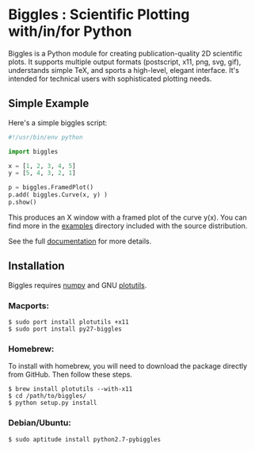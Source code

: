 
Biggles : Scientific Plotting with/in/for Python
================================================

Biggles is a Python module for creating publication-quality 2D scientific
plots. It supports multiple output formats (postscript, x11, png, svg, gif),
understands simple TeX, and sports a high-level, elegant interface. It's
intended for technical users with sophisticated plotting needs. 

Simple Example
--------------

Here's a simple biggles script:

```python
#!/usr/bin/env python

import biggles

x = [1, 2, 3, 4, 5]
y = [5, 4, 3, 2, 1]

p = biggles.FramedPlot()
p.add( biggles.Curve(x, y) )
p.show()
```

This produces an X window with a framed plot of the curve y(x).
You can find more in the [examples](https://github.com/nolta/biggles/tree/master/examples) directory included with the
source distribution.

See the full [documentation](https://github.com/nolta/biggles/wiki) for more details.

Installation
------------
Biggles requires [numpy](http://www.numpy.org/) and GNU [plotutils](http://www.gnu.org/software/plotutils/).

### Macports:

```shell
$ sudo port install plotutils +x11
$ sudo port install py27-biggles
```

### Homebrew:

To install with homebrew, you will need to download the package directly from GitHub. Then follow these steps.

```shell
$ brew install plotutils --with-x11
$ cd /path/to/biggles/
$ python setup.py install
```

### Debian/Ubuntu:

```shell
$ sudo aptitude install python2.7-pybiggles
```
